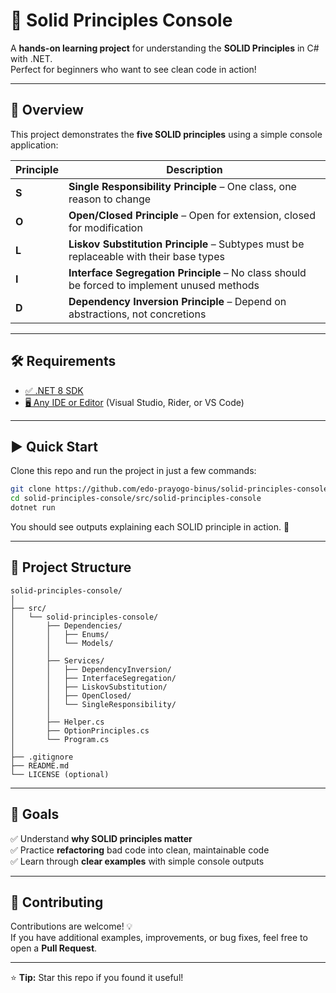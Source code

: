 # 🚀 Solid Principles Console

A **hands-on learning project** for understanding the **SOLID Principles** in C# with .NET.  
Perfect for beginners who want to see clean code in action!

---

## 📖 Overview

This project demonstrates the **five SOLID principles** using a simple console application:

| Principle | Description |
|----------|-------------|
| **S** | **Single Responsibility Principle** – One class, one reason to change |
| **O** | **Open/Closed Principle** – Open for extension, closed for modification |
| **L** | **Liskov Substitution Principle** – Subtypes must be replaceable with their base types |
| **I** | **Interface Segregation Principle** – No class should be forced to implement unused methods |
| **D** | **Dependency Inversion Principle** – Depend on abstractions, not concretions |

---

## 🛠 Requirements

- [✅ .NET 8 SDK](https://dotnet.microsoft.com/en-us/download)
- [🖥 Any IDE or Editor](https://code.visualstudio.com/) (Visual Studio, Rider, or VS Code)

---

## ▶️ Quick Start

Clone this repo and run the project in just a few commands:

```bash
git clone https://github.com/edo-prayogo-binus/solid-principles-console.git
cd solid-principles-console/src/solid-principles-console
dotnet run
```

You should see outputs explaining each SOLID principle in action. 🎉

---

## 📂 Project Structure

```
solid-principles-console/
│
├── src/
│   └── solid-principles-console/
│       ├── Dependencies/
│       │   ├── Enums/
│       │   └── Models/
│       │
│       ├── Services/
│       │   ├── DependencyInversion/
│       │   ├── InterfaceSegregation/
│       │   ├── LiskovSubstitution/
│       │   ├── OpenClosed/
│       │   └── SingleResponsibility/
│       │
│       ├── Helper.cs
│       ├── OptionPrinciples.cs
│       └── Program.cs
│
├── .gitignore
├── README.md
└── LICENSE (optional)
```


---

## 🎯 Goals

✅ Understand **why SOLID principles matter**  
✅ Practice **refactoring** bad code into clean, maintainable code  
✅ Learn through **clear examples** with simple console outputs  

---

## 🤝 Contributing

Contributions are welcome! 💡  
If you have additional examples, improvements, or bug fixes, feel free to open a **Pull Request**.

---

⭐ **Tip:** Star this repo if you found it useful!
